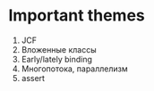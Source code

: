 # Important themes
1. JCF
1. Вложенные классы
1. Early/lately binding
1. Многопотока, параллелизм
1. assert
